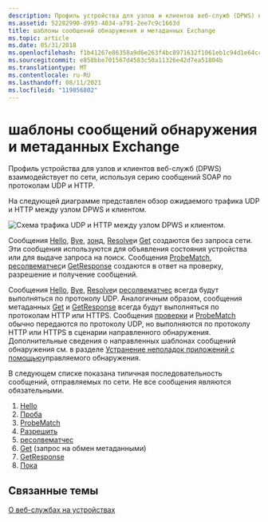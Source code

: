 ```yaml
---
description: Профиль устройства для узлов и клиентов веб-служб (DPWS) взаимодействует по сети, используя серию сообщений SOAP по протоколам UDP и HTTP.
ms.assetid: 52282990-d993-4034-a791-2ee7c9c1663d
title: шаблоны сообщений обнаружения и метаданных Exchange
ms.topic: article
ms.date: 05/31/2018
ms.openlocfilehash: f1b41267e86358a9d6e263f4bc8971632f1061eb1c94d1e64cc76d65020ce255
ms.sourcegitcommit: e858bbe701567d4583c50a11326e42d7ea51804b
ms.translationtype: MT
ms.contentlocale: ru-RU
ms.lasthandoff: 08/11/2021
ms.locfileid: "119856802"
---
```

# <a name="discovery-and-metadata-exchange-message-patterns"></a>шаблоны сообщений обнаружения и метаданных Exchange

Профиль устройства для узлов и клиентов веб-служб (DPWS) взаимодействует по сети, используя серию сообщений SOAP по протоколам UDP и HTTP.

На следующей диаграмме представлен обзор ожидаемого трафика UDP и HTTP между узлом DPWS и клиентом.

![Схема трафика UDP и HTTP между узлом DPWS и клиентом.](images/ws-discovery-and-metadata-exchange-message-patterns.png)

Сообщения [Hello](hello-message.md), [Bye](bye-message.md), [зонд](probe-message.md), [Resolve](resolve-message.md)и [Get](get--metadata-exchange--http-request-and-message.md) создаются без запроса сети. Эти сообщения используются для объявления состояния устройства или для выдаче запроса на поиск. Сообщения [ProbeMatch](probematches-message.md), [ресолвематчес](resolvematches-message.md)и [GetResponse](getresponse--metadata-exchange--message.md) создаются в ответ на проверку, разрешение и получение сообщений.

Сообщения [Hello](hello-message.md), [Bye](bye-message.md), [Resolve](resolve-message.md)и [ресолвематчес](resolvematches-message.md) всегда будут выполняться по протоколу UDP. Аналогичным образом, сообщения метаданных [Get](get--metadata-exchange--http-request-and-message.md) и [GetResponse](getresponse--metadata-exchange--message.md) всегда будут выполняться по протоколам HTTP или HTTPS. Сообщения [проверки](probe-message.md) и [ProbeMatch](probematches-message.md) обычно передаются по протоколу UDP, но выполняются по протоколу HTTP или HTTPS в сценарии направленного обнаружения. Дополнительные сведения о направленных шаблонах сообщений обнаружения см. в разделе [Устранение неполадок приложений с помощью](troubleshooting-applications-using-directed-discovery.md)управляемого обнаружения.

В следующем списке показана типичная последовательность сообщений, отправляемых по сети. Не все сообщения являются обязательными.

1.  [Hello](hello-message.md)
2.  [Проба](probe-message.md)
3.  [ProbeMatch](probematches-message.md)
4.  [Разрешить](resolve-message.md)
5.  [ресолвематчес](resolvematches-message.md)
6.  [Get](get--metadata-exchange--http-request-and-message.md) (запрос на обмен метаданными)
7.  [GetResponse](getresponse--metadata-exchange--message.md)
8.  [Пока](bye-message.md)

## <a name="related-topics"></a>Связанные темы

<dl> <dt>

[О веб-службах на устройствах](about-web-services-for-devices.md)
</dt> </dl>

 

 




